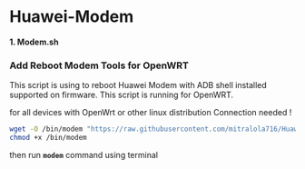 # Huawei-Modem

<B>1. Modem.sh</B>
### Add Reboot Modem Tools for OpenWRT

This script is using to reboot Huawei Modem with ADB shell installed supported on firmware. This script is running for OpenWRT.

for all devices with OpenWrt or other linux distribution
Connection needed !
```sh
wget -O /bin/modem "https://raw.githubusercontent.com/mitralola716/Huawei-Modem/main/modem"
chmod +x /bin/modem
```
then run **```modem```** command using terminal


